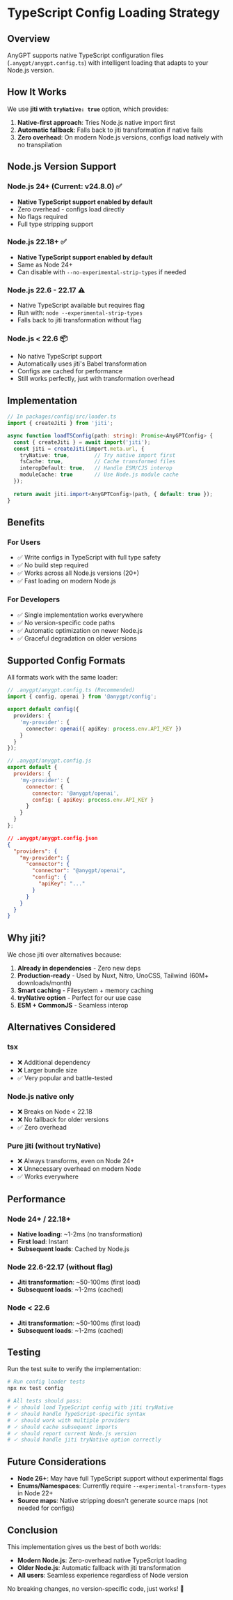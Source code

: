 # TypeScript Config Loading Strategy

## Overview

AnyGPT supports native TypeScript configuration files (`.anygpt/anygpt.config.ts`) with intelligent loading that adapts to your Node.js version.

## How It Works

We use **jiti with `tryNative: true`** option, which provides:

1. **Native-first approach**: Tries Node.js native import first
2. **Automatic fallback**: Falls back to jiti transformation if native fails
3. **Zero overhead**: On modern Node.js versions, configs load natively with no transpilation

## Node.js Version Support

### Node.js 24+ (Current: v24.8.0) ✅
- **Native TypeScript support enabled by default**
- Zero overhead - configs load directly
- No flags required
- Full type stripping support

### Node.js 22.18+ ✅
- **Native TypeScript support enabled by default**
- Same as Node 24+
- Can disable with `--no-experimental-strip-types` if needed

### Node.js 22.6 - 22.17 ⚠️
- Native TypeScript available but requires flag
- Run with: `node --experimental-strip-types`
- Falls back to jiti transformation without flag

### Node.js < 22.6 📦
- No native TypeScript support
- Automatically uses jiti's Babel transformation
- Configs are cached for performance
- Still works perfectly, just with transformation overhead

## Implementation

```typescript
// In packages/config/src/loader.ts
import { createJiti } from 'jiti';

async function loadTSConfig(path: string): Promise<AnyGPTConfig> {
  const { createJiti } = await import('jiti');
  const jiti = createJiti(import.meta.url, {
    tryNative: true,        // Try native import first
    fsCache: true,          // Cache transformed files
    interopDefault: true,   // Handle ESM/CJS interop
    moduleCache: true       // Use Node.js module cache
  });
  
  return await jiti.import<AnyGPTConfig>(path, { default: true });
}
```

## Benefits

### For Users
- ✅ Write configs in TypeScript with full type safety
- ✅ No build step required
- ✅ Works across all Node.js versions (20+)
- ✅ Fast loading on modern Node.js

### For Developers
- ✅ Single implementation works everywhere
- ✅ No version-specific code paths
- ✅ Automatic optimization on newer Node.js
- ✅ Graceful degradation on older versions

## Supported Config Formats

All formats work with the same loader:

```typescript
// .anygpt/anygpt.config.ts (Recommended)
import { config, openai } from '@anygpt/config';

export default config({
  providers: {
    'my-provider': {
      connector: openai({ apiKey: process.env.API_KEY })
    }
  }
});
```

```javascript
// .anygpt/anygpt.config.js
export default {
  providers: {
    'my-provider': {
      connector: {
        connector: '@anygpt/openai',
        config: { apiKey: process.env.API_KEY }
      }
    }
  }
};
```

```json
// .anygpt/anygpt.config.json
{
  "providers": {
    "my-provider": {
      "connector": {
        "connector": "@anygpt/openai",
        "config": {
          "apiKey": "..."
        }
      }
    }
  }
}
```

## Why jiti?

We chose jiti over alternatives because:

1. **Already in dependencies** - Zero new deps
2. **Production-ready** - Used by Nuxt, Nitro, UnoCSS, Tailwind (60M+ downloads/month)
3. **Smart caching** - Filesystem + memory caching
4. **tryNative option** - Perfect for our use case
5. **ESM + CommonJS** - Seamless interop

## Alternatives Considered

### tsx
- ❌ Additional dependency
- ❌ Larger bundle size
- ✅ Very popular and battle-tested

### Node.js native only
- ❌ Breaks on Node < 22.18
- ❌ No fallback for older versions
- ✅ Zero overhead

### Pure jiti (without tryNative)
- ❌ Always transforms, even on Node 24+
- ❌ Unnecessary overhead on modern Node
- ✅ Works everywhere

## Performance

### Node 24+ / 22.18+
- **Native loading**: ~1-2ms (no transformation)
- **First load**: Instant
- **Subsequent loads**: Cached by Node.js

### Node 22.6-22.17 (without flag)
- **Jiti transformation**: ~50-100ms (first load)
- **Subsequent loads**: ~1-2ms (cached)

### Node < 22.6
- **Jiti transformation**: ~50-100ms (first load)
- **Subsequent loads**: ~1-2ms (cached)

## Testing

Run the test suite to verify the implementation:

```bash
# Run config loader tests
npx nx test config

# All tests should pass:
# ✓ should load TypeScript config with jiti tryNative
# ✓ should handle TypeScript-specific syntax
# ✓ should work with multiple providers
# ✓ should cache subsequent imports
# ✓ should report current Node.js version
# ✓ should handle jiti tryNative option correctly
```

## Future Considerations

- **Node 26+**: May have full TypeScript support without experimental flags
- **Enums/Namespaces**: Currently require `--experimental-transform-types` in Node 22+
- **Source maps**: Native stripping doesn't generate source maps (not needed for configs)

## Conclusion

This implementation gives us the best of both worlds:
- **Modern Node.js**: Zero-overhead native TypeScript loading
- **Older Node.js**: Automatic fallback with jiti transformation
- **All users**: Seamless experience regardless of Node version

No breaking changes, no version-specific code, just works! 🎉
